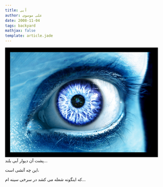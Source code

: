 ```yaml
---
title: آبی
author: علی موسوی
date: 2008-11-04
tags: backyard
mathjax: false
template: article.jade
---
```


[![World In My Eyes by "sir Icy"](./world_in_my_eyes_by_siricy.jpg)](./world_in_my_eyes_by_siricy.jpg)
پشت آن دیوار آبی بلند...

این چه آتشی است،

که اینگونه شعله می کشد در سرخی سینه ام...
